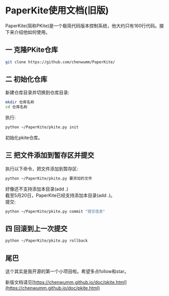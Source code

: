 # PaperKite使用文档(旧版)
PaperKite(简称PKite)是一个极简代码版本控制系统，他大约只有160行代码。接下来介绍他如何使用。
## 一 克隆PKite仓库
```bash
git clone https://github.com/chenwumm/PaperKite/
```
## 二 初始化仓库
新建仓库目录并切换到仓库目录:
```bash
mkdir 仓库名称
cd 仓库名称
```
执行:
```bash
python ~/PaperKite/pkite.py init
```
初始化pkite仓库。
## 三 把文件添加到暂存区并提交
执行以下命令，把文件添加到暂存区:
```bash
python ~/PaperKite/pkite.py 要添加的文件
```
好像还不支持添加本目录(add .)  
截至5月20日，PaperKite已经支持添加本目录(add .)。  
提交:
```bash
python ~/PaperKite/pkite.py commit "提交信息"
```
## 四 回滚到上一次提交
```bash
python ~/PaperKite/pkite.py rollback
```
## 尾巴
这个其实是我开源的第一个小项目啦。希望多点follow和star。

新版文档请见[https://chenwumm.github.io/doc/pkite.html](https://chenwumm.github.io/doc/pkite.html)
